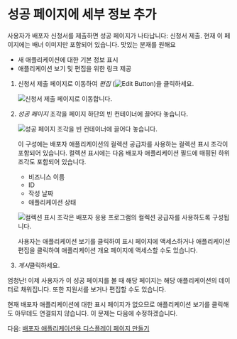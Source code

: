 # 성공 페이지에 세부 정보 추가

사용자가 배포자 신청서를 제출하면 성공 페이지가 나타납니다: 신청서 제출. 현재 이 페이지에는 배너 이미지만 포함되어 있습니다. 맛있는 분재를 원해요

* 새 애플리케이션에 대한 기본 정보 표시
* 애플리케이션 보기 및 편집을 위한 링크 제공

1. 신청서 제출 페이지로 이동하여 *편집* (![Edit Button](../../images/icon-edit.png))을 클릭하세요.

   ![신청서 제출 페이지로 이동합니다.](./adding-details-to-the-success-page/images/01.png)

1. *성공 페이지* 조각을 페이지 하단의 빈 컨테이너에 끌어다 놓습니다.

   ![성공 페이지 조각을 빈 컨테이너에 끌어다 놓습니다.](./adding-details-to-the-success-page/images/02.png)

   이 구성에는 배포자 애플리케이션의 컬렉션 공급자를 사용하는 컬렉션 표시 조각이 포함되어 있습니다. 컬렉션 표시에는 다음 배포자 애플리케이션 필드에 매핑된 하위 조각도 포함되어 있습니다.

   * 비즈니스 이름
   * ID
   * 작성 날짜
   * 애플리케이션 상태

   ![컬렉션 표시 조각은 배포자 응용 프로그램의 컬렉션 공급자를 사용하도록 구성됩니다.](./adding-details-to-the-success-page/images/03.png)

   사용자는 애플리케이션 보기를 클릭하여 표시 페이지에 액세스하거나 애플리케이션 편집을 클릭하여 애플리케이션 개요 페이지에 액세스할 수도 있습니다.

1. *게시*클릭하세요.

엄청난! 이제 사용자가 이 성공 페이지를 볼 때 해당 페이지는 해당 애플리케이션의 데이터로 채워집니다. 또한 지원서를 보거나 편집할 수도 있습니다.

현재 배포자 애플리케이션에 대한 표시 페이지가 없으므로 애플리케이션 보기를 클릭해도 아무데도 연결되지 않습니다. 이 문제는 다음에 수정하겠습니다.

다음: [배포자 애플리케이션용 디스플레이 페이지 만들기](./creating-a-display-page-for-distributor-applications.md)
